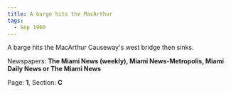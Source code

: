 ```yaml
---  
title: A barge hits the MacArthur  
tags:  
  - Sep 1960  
---  
```

  
A barge hits the MacArthur Causeway's west bridge then sinks.  
  
Newspapers: **The Miami News (weekly), Miami News-Metropolis, Miami Daily News or The Miami News**  
  
Page: **1**, Section: **C** 
